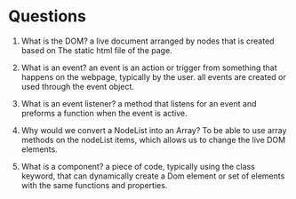 # Questions

1. What is the DOM?
    a live document arranged by nodes that is created based on The static html file of the page.

2. What is an event?
    an event is an action or trigger from something that happens on the webpage, typically by the user. all events are created or used through the event object.

3. What is an event listener?
    a method that listens for an event and preforms a function when the event is active.

4. Why would we convert a NodeList into an Array?
    To be able to use array methods on the nodeList items, which allows us to change the live DOM elements.

5. What is a component? 
    a piece of code, typically using the class keyword, that can dynamically create a Dom element or set of elements with the same functions and properties.
